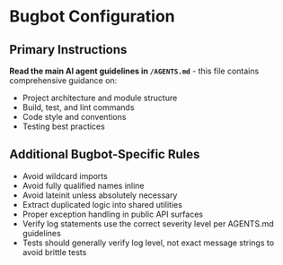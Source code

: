 # Bugbot Configuration

## Primary Instructions

**Read the main AI agent guidelines in `/AGENTS.md`** - this file contains comprehensive guidance on:
- Project architecture and module structure
- Build, test, and lint commands
- Code style and conventions
- Testing best practices

## Additional Bugbot-Specific Rules
- Avoid wildcard imports
- Avoid fully qualified names inline
- Avoid lateinit unless absolutely necessary
- Extract duplicated logic into shared utilities
- Proper exception handling in public API surfaces
- Verify log statements use the correct severity level per AGENTS.md guidelines
- Tests should generally verify log level, not exact message strings to avoid brittle tests
